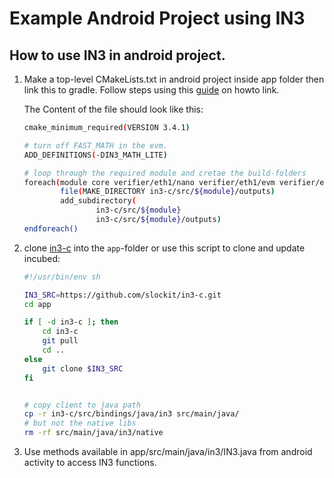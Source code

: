 # Example Android Project using IN3

## How to use IN3 in android project.
1. Make a top-level CMakeLists.txt in android project inside app folder then link this to gradle. Follow steps using this [guide](https://developer.android.com/studio/projects/gradle-external-native-builds) on howto link.

    The Content of the file should look like this:

    ```sh
    cmake_minimum_required(VERSION 3.4.1)

    # turn off FAST_MATH in the evm.
    ADD_DEFINITIONS(-DIN3_MATH_LITE)

    # loop through the required module and cretae the build-folders
    foreach(module core verifier/eth1/nano verifier/eth1/evm verifier/eth1/basic verifier/eth1/full bindings/java third-party/crypto third-party/tommath api/eth1)
            file(MAKE_DIRECTORY in3-c/src/${module}/outputs)
            add_subdirectory(
                    in3-c/src/${module}
                    in3-c/src/${module}/outputs)
    endforeach()
    ```

2. clone [in3-c](https://github.com/slockit/in3-c.git) into the `app`-folder or use this script to clone and update incubed:

    ```sh
    #!/usr/bin/env sh

    IN3_SRC=https://github.com/slockit/in3-c.git
    cd app

    if [ -d in3-c ]; then
        cd in3-c
        git pull
        cd ..
    else
        git clone $IN3_SRC
    fi


    # copy client to java path
    cp -r in3-c/src/bindings/java/in3 src/main/java/
    # but not the native libs
    rm -rf src/main/java/in3/native
    ```

3. Use methods available in app/src/main/java/in3/IN3.java from android activity to access IN3 functions.